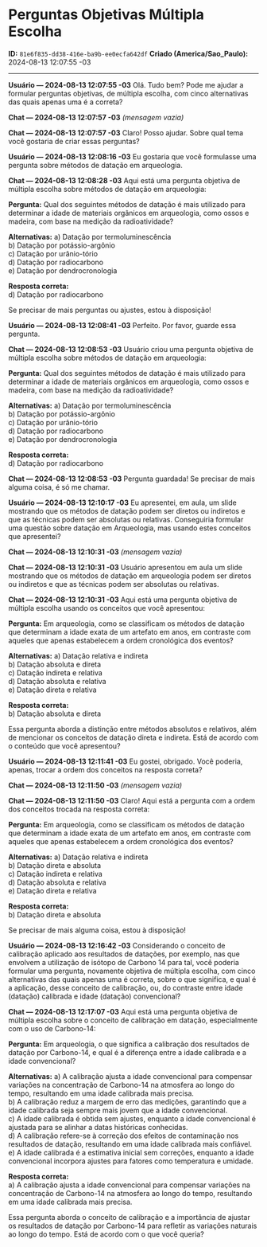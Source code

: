 # Perguntas Objetivas Múltipla Escolha

**ID:** `81e6f835-dd38-416e-ba9b-ee0ecfa642df`
**Criado (America/Sao_Paulo):** 2024-08-13 12:07:55 -03

---

**Usuário — 2024-08-13 12:07:55 -03**
Olá. Tudo bem?
Pode me ajudar a formular perguntas objetivas, de múltipla escolha, com cinco alternativas das quais apenas uma é a correta?

**Chat — 2024-08-13 12:07:57 -03**
_(mensagem vazia)_

**Chat — 2024-08-13 12:07:57 -03**
Claro! Posso ajudar. Sobre qual tema você gostaria de criar essas perguntas?

**Usuário — 2024-08-13 12:08:16 -03**
Eu gostaria que você formulasse uma pergunta sobre métodos de datação em arqueologia.

**Chat — 2024-08-13 12:08:28 -03**
Aqui está uma pergunta objetiva de múltipla escolha sobre métodos de datação em arqueologia:

**Pergunta:**
Qual dos seguintes métodos de datação é mais utilizado para determinar a idade de materiais orgânicos em arqueologia, como ossos e madeira, com base na medição da radioatividade?

**Alternativas:**
a) Datação por termoluminescência  
b) Datação por potássio-argônio  
c) Datação por urânio-tório  
d) Datação por radiocarbono  
e) Datação por dendrocronologia  

**Resposta correta:**  
d) Datação por radiocarbono

Se precisar de mais perguntas ou ajustes, estou à disposição!

**Usuário — 2024-08-13 12:08:41 -03**
Perfeito. Por favor, guarde essa pergunta.

**Chat — 2024-08-13 12:08:53 -03**
Usuário criou uma pergunta objetiva de múltipla escolha sobre métodos de datação em arqueologia:

**Pergunta:**
Qual dos seguintes métodos de datação é mais utilizado para determinar a idade de materiais orgânicos em arqueologia, como ossos e madeira, com base na medição da radioatividade?

**Alternativas:**
a) Datação por termoluminescência  
b) Datação por potássio-argônio  
c) Datação por urânio-tório  
d) Datação por radiocarbono  
e) Datação por dendrocronologia  

**Resposta correta:**  
d) Datação por radiocarbono

**Chat — 2024-08-13 12:08:53 -03**
Pergunta guardada! Se precisar de mais alguma coisa, é só me chamar.

**Usuário — 2024-08-13 12:10:17 -03**
Eu apresentei, em aula, um slide mostrando que os métodos de datação podem ser diretos ou indiretos e que as técnicas podem ser absolutas ou relativas. Conseguiria formular uma questão sobre datação em Arqueologia, mas usando estes conceitos que apresentei?

**Chat — 2024-08-13 12:10:31 -03**
_(mensagem vazia)_

**Chat — 2024-08-13 12:10:31 -03**
Usuário apresentou em aula um slide mostrando que os métodos de datação em arqueologia podem ser diretos ou indiretos e que as técnicas podem ser absolutas ou relativas.

**Chat — 2024-08-13 12:10:31 -03**
Aqui está uma pergunta objetiva de múltipla escolha usando os conceitos que você apresentou:

**Pergunta:**
Em arqueologia, como se classificam os métodos de datação que determinam a idade exata de um artefato em anos, em contraste com aqueles que apenas estabelecem a ordem cronológica dos eventos?

**Alternativas:**
a) Datação relativa e indireta  
b) Datação absoluta e direta  
c) Datação indireta e relativa  
d) Datação absoluta e relativa  
e) Datação direta e relativa  

**Resposta correta:**  
b) Datação absoluta e direta

Essa pergunta aborda a distinção entre métodos absolutos e relativos, além de mencionar os conceitos de datação direta e indireta. Está de acordo com o conteúdo que você apresentou?

**Usuário — 2024-08-13 12:11:41 -03**
Eu gostei, obrigado. Você poderia, apenas, trocar a ordem dos conceitos na resposta correta?

**Chat — 2024-08-13 12:11:50 -03**
_(mensagem vazia)_

**Chat — 2024-08-13 12:11:50 -03**
Claro! Aqui está a pergunta com a ordem dos conceitos trocada na resposta correta:

**Pergunta:**
Em arqueologia, como se classificam os métodos de datação que determinam a idade exata de um artefato em anos, em contraste com aqueles que apenas estabelecem a ordem cronológica dos eventos?

**Alternativas:**
a) Datação relativa e indireta  
b) Datação direta e absoluta  
c) Datação indireta e relativa  
d) Datação absoluta e relativa  
e) Datação direta e relativa  

**Resposta correta:**  
b) Datação direta e absoluta

Se precisar de mais alguma coisa, estou à disposição!

**Usuário — 2024-08-13 12:16:42 -03**
Considerando o conceito de calibração aplicado aos resultados de datações, por exemplo, nas que envolvem a utilização de isótopo de Carbono 14 para tal, você poderia formular uma pergunta, novamente objetiva de múltipla escolha, com cinco alternativas das quais apenas uma é correta, sobre o que significa, e qual é a aplicação, desse conceito de calibração, ou, do contraste entre idade (datação) calibrada e idade (datação) convencional?

**Chat — 2024-08-13 12:17:07 -03**
Aqui está uma pergunta objetiva de múltipla escolha sobre o conceito de calibração em datação, especialmente com o uso de Carbono-14:

**Pergunta:**
Em arqueologia, o que significa a calibração dos resultados de datação por Carbono-14, e qual é a diferença entre a idade calibrada e a idade convencional?

**Alternativas:**
a) A calibração ajusta a idade convencional para compensar variações na concentração de Carbono-14 na atmosfera ao longo do tempo, resultando em uma idade calibrada mais precisa.  
b) A calibração reduz a margem de erro das medições, garantindo que a idade calibrada seja sempre mais jovem que a idade convencional.  
c) A idade calibrada é obtida sem ajustes, enquanto a idade convencional é ajustada para se alinhar a datas históricas conhecidas.  
d) A calibração refere-se à correção dos efeitos de contaminação nos resultados de datação, resultando em uma idade calibrada mais confiável.  
e) A idade calibrada é a estimativa inicial sem correções, enquanto a idade convencional incorpora ajustes para fatores como temperatura e umidade.

**Resposta correta:**  
a) A calibração ajusta a idade convencional para compensar variações na concentração de Carbono-14 na atmosfera ao longo do tempo, resultando em uma idade calibrada mais precisa.

Essa pergunta aborda o conceito de calibração e a importância de ajustar os resultados de datação por Carbono-14 para refletir as variações naturais ao longo do tempo. Está de acordo com o que você queria?
